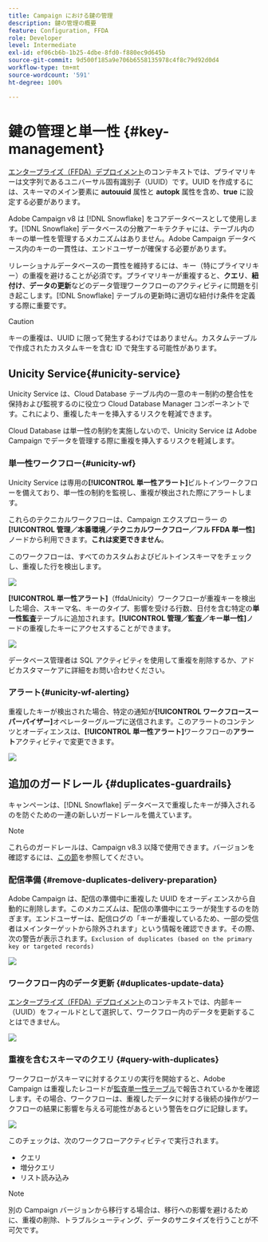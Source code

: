 ```yaml
---
title: Campaign における鍵の管理
description: 鍵の管理の概要
feature: Configuration, FFDA
role: Developer
level: Intermediate
exl-id: ef06cb6b-1b25-4dbe-8fd0-f880ec9d645b
source-git-commit: 9d500f185a9e706b6558135978c4f8c79d92d0d4
workflow-type: tm+mt
source-wordcount: '591'
ht-degree: 100%

---
```


# 鍵の管理と単一性 {#key-management}

[エンタープライズ（FFDA）デプロイメント](enterprise-deployment.md)のコンテキストでは、プライマリキーは文字列であるユニバーサル固有識別子（UUID）です。UUID を作成するには、スキーマのメイン要素に **autouuid** 属性と **autopk** 属性を含め、**true** に設定する必要があります。

Adobe Campaign v8 は [!DNL Snowflake] をコアデータベースとして使用します。[!DNL Snowflake] データベースの分散アーキテクチャには、テーブル内のキーの単一性を管理するメカニズムはありません。Adobe Campaign データベース内のキーの一貫性は、エンドユーザーが確保する必要があります。

リレーショナルデータベースの一貫性を維持するには、キー（特にプライマリキー）の重複を避けることが必須です。プライマリキーが重複すると、**クエリ**、**紐付け**、**データの更新**&#x200B;などのデータ管理ワークフローのアクティビティに問題を引き起こします。[!DNL Snowflake] テーブルの更新時に適切な紐付け条件を定義する際に重要です。


>[!CAUTION]
>
>キーの重複は、UUID に限って発生するわけではありません。カスタムテーブルで作成されたカスタムキーを含む ID で発生する可能性があります。


## Unicity Service{#unicity-service}

Unicity Service は、Cloud Database テーブル内の一意のキー制約の整合性を保持および監視するのに役立つ Cloud Database Manager コンポーネントです。これにより、重複したキーを挿入するリスクを軽減できます。

Cloud Database は単一性の制約を実施しないので、Unicity Service は Adobe Campaign でデータを管理する際に重複を挿入するリスクを軽減します。

### 単一性ワークフロー{#unicity-wf}

Unicity Service は専用の&#x200B;**[!UICONTROL 単一性アラート]**&#x200B;ビルトインワークフローを備えており、単一性の制約を監視し、重複が検出された際にアラートします。

これらのテクニカルワークフローは、Campaign エクスプローラー の&#x200B;**[!UICONTROL 管理／本番環境／テクニカルワークフロー／フル FFDA 単一性]**&#x200B;ノードから利用できます。**これは変更できません**。

このワークフローは、すべてのカスタムおよびビルトインスキーマをチェックし、重複した行を検出します。

![](assets/unicity-alerting-wf.png)

**[!UICONTROL 単一性アラート]**（ffdaUnicity）ワークフローが重複キーを検出した場合、スキーマ名、キーのタイプ、影響を受ける行数、日付を含む特定の&#x200B;**単一性監査**&#x200B;テーブルに追加されます。**[!UICONTROL 管理／監査／キー単一性]**&#x200B;ノードの重複したキーにアクセスすることができます。

![](assets/unicity-table.png)

データベース管理者は SQL アクティビティを使用して重複を削除するか、アドビカスタマーケアに詳細をお問い合わせください。

### アラート{#unicity-wf-alerting}

重複したキーが検出された場合、特定の通知が&#x200B;**[!UICONTROL ワークフロースーパーバイザー]**&#x200B;オペレーターグループに送信されます。このアラートのコンテンツとオーディエンスは、**[!UICONTROL 単一性アラート]**&#x200B;ワークフローの&#x200B;**アラート**&#x200B;アクティビティで変更できます。

![](assets/wf-alert-activity.png)


## 追加のガードレール {#duplicates-guardrails}

キャンペーンは、[!DNL Snowflake] データベースで重複したキーが挿入されるのを防ぐための一連の新しいガードレールを備えています。

>[!NOTE]
>
>これらのガードレールは、Campaign v8.3 以降で使用できます。バージョンを確認するには、[この節](../start/compatibility-matrix.md#how-to-check-your-campaign-version-and-buildversion)を参照してください。

### 配信準備 {#remove-duplicates-delivery-preparation}

Adobe Campaign は、配信の準備中に重複した UUID をオーディエンスから自動的に削除します。このメカニズムは、配信の準備中にエラーが発生するのを防ぎます。エンドユーザーは、配信ログの「キーが重複しているため、一部の受信者はメインターゲットから除外されます」という情報を確認できます。その際、次の警告が表示されます。`Exclusion of duplicates (based on the primary key or targeted records)`

![](assets/exclusion-duplicates-log.png)

### ワークフロー内のデータ更新 {#duplicates-update-data}

[エンタープライズ（FFDA）デプロイメント](enterprise-deployment.md)のコンテキストでは、内部キー（UUID）をフィールドとして選択して、ワークフロー内のデータを更新することはできません。

![](assets/update-data-no-internal-key.png)

### 重複を含むスキーマのクエリ {#query-with-duplicates}

ワークフローがスキーマに対するクエリの実行を開始すると、Adobe Campaign は重複したレコードが[監査単一性テーブル](#unicity-wf)で報告されているかを確認します。その場合、ワークフローは、重複したデータに対する後続の操作がワークフローの結果に影響を与える可能性があるという警告をログに記録します。

![](assets/query-with-duplicates.png)

このチェックは、次のワークフローアクティビティで実行されます。

* クエリ
* 増分クエリ
* リスト読み込み


>[!NOTE]
>
>別の Campaign バージョンから移行する場合は、移行への影響を避けるために、重複の削除、トラブルシューティング、データのサニタイズを行うことが不可欠です。
